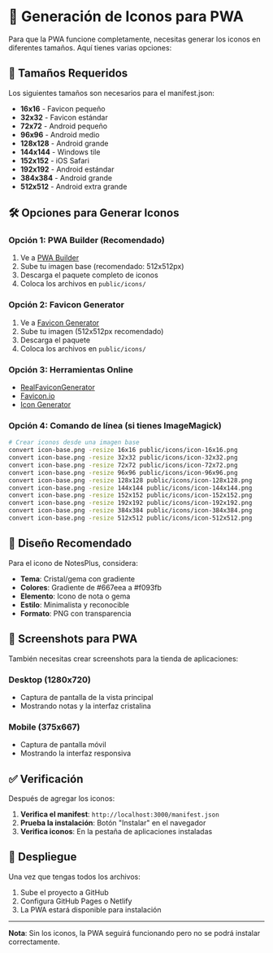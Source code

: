 # 🎨 Generación de Iconos para PWA

Para que la PWA funcione completamente, necesitas generar los iconos en diferentes tamaños. Aquí tienes varias opciones:

## 📱 Tamaños Requeridos

Los siguientes tamaños son necesarios para el manifest.json:

- **16x16** - Favicon pequeño
- **32x32** - Favicon estándar
- **72x72** - Android pequeño
- **96x96** - Android medio
- **128x128** - Android grande
- **144x144** - Windows tile
- **152x152** - iOS Safari
- **192x192** - Android estándar
- **384x384** - Android grande
- **512x512** - Android extra grande

## 🛠️ Opciones para Generar Iconos

### Opción 1: PWA Builder (Recomendado)
1. Ve a [PWA Builder](https://www.pwabuilder.com/)
2. Sube tu imagen base (recomendado: 512x512px)
3. Descarga el paquete completo de iconos
4. Coloca los archivos en `public/icons/`

### Opción 2: Favicon Generator
1. Ve a [Favicon Generator](https://www.favicon-generator.org/)
2. Sube tu imagen (512x512px recomendado)
3. Descarga el paquete
4. Coloca los archivos en `public/icons/`

### Opción 3: Herramientas Online
- [RealFaviconGenerator](https://realfavicongenerator.net/)
- [Favicon.io](https://favicon.io/)
- [Icon Generator](https://iconifier.net/)

### Opción 4: Comando de línea (si tienes ImageMagick)
```bash
# Crear iconos desde una imagen base
convert icon-base.png -resize 16x16 public/icons/icon-16x16.png
convert icon-base.png -resize 32x32 public/icons/icon-32x32.png
convert icon-base.png -resize 72x72 public/icons/icon-72x72.png
convert icon-base.png -resize 96x96 public/icons/icon-96x96.png
convert icon-base.png -resize 128x128 public/icons/icon-128x128.png
convert icon-base.png -resize 144x144 public/icons/icon-144x144.png
convert icon-base.png -resize 152x152 public/icons/icon-152x152.png
convert icon-base.png -resize 192x192 public/icons/icon-192x192.png
convert icon-base.png -resize 384x384 public/icons/icon-384x384.png
convert icon-base.png -resize 512x512 public/icons/icon-512x512.png
```

## 🎨 Diseño Recomendado

Para el icono de NotesPlus, considera:

- **Tema**: Cristal/gema con gradiente
- **Colores**: Gradiente de #667eea a #f093fb
- **Elemento**: Icono de nota o gema
- **Estilo**: Minimalista y reconocible
- **Formato**: PNG con transparencia

## 📸 Screenshots para PWA

También necesitas crear screenshots para la tienda de aplicaciones:

### Desktop (1280x720)
- Captura de pantalla de la vista principal
- Mostrando notas y la interfaz cristalina

### Mobile (375x667)
- Captura de pantalla móvil
- Mostrando la interfaz responsiva

## ✅ Verificación

Después de agregar los iconos:

1. **Verifica el manifest**: `http://localhost:3000/manifest.json`
2. **Prueba la instalación**: Botón "Instalar" en el navegador
3. **Verifica iconos**: En la pestaña de aplicaciones instaladas

## 🚀 Despliegue

Una vez que tengas todos los archivos:

1. Sube el proyecto a GitHub
2. Configura GitHub Pages o Netlify
3. La PWA estará disponible para instalación

---

**Nota**: Sin los iconos, la PWA seguirá funcionando pero no se podrá instalar correctamente.
